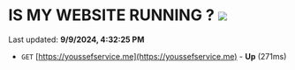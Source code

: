 # IS MY WEBSITE RUNNING ? [![](https://img.shields.io/static/v1?label=Sponsor&message=%E2%9D%A4&logo=GitHub&color=%23fe8e86)](https://github.com/sponsors/Youssef-Lehmam)

Last updated: **9/9/2024, 4:32:25 PM**

- `GET` [https://youssefservice.me](https://youssefservice.me) - **Up** (271ms)
